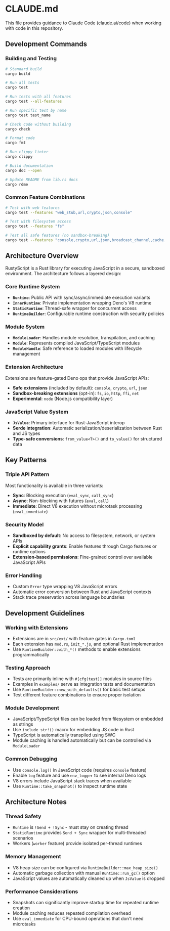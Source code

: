 # CLAUDE.md

This file provides guidance to Claude Code (claude.ai/code) when working with code in this repository.

## Development Commands

### Building and Testing
```bash
# Standard build
cargo build

# Run all tests
cargo test

# Run tests with all features
cargo test --all-features

# Run specific test by name
cargo test test_name

# Check code without building
cargo check

# Format code
cargo fmt

# Run clippy linter
cargo clippy

# Build documentation
cargo doc --open

# Update README from lib.rs docs
cargo rdme
```

### Common Feature Combinations
```bash
# Test with web features
cargo test --features "web_stub,url,crypto,json,console"

# Test with filesystem access
cargo test --features "fs"

# Test all safe features (no sandbox-breaking)
cargo test --features "console,crypto,url,json,broadcast_channel,cache,cron,kv,webgpu,webstorage,webidl"
```

## Architecture Overview

RustyScript is a Rust library for executing JavaScript in a secure, sandboxed environment. The architecture follows a layered design:

### Core Runtime System
- **`Runtime`**: Public API with sync/async/immediate execution variants
- **`InnerRuntime`**: Private implementation wrapping Deno's V8 runtime
- **`StaticRuntime`**: Thread-safe wrapper for concurrent access
- **`RuntimeBuilder`**: Configurable runtime construction with security policies

### Module System
- **`ModuleLoader`**: Handles module resolution, transpilation, and caching
- **`Module`**: Represents compiled JavaScript/TypeScript modules
- **`ModuleHandle`**: Safe reference to loaded modules with lifecycle management

### Extension Architecture
Extensions are feature-gated Deno ops that provide JavaScript APIs:
- **Safe extensions** (included by default): `console`, `crypto`, `url`, `json`
- **Sandbox-breaking extensions** (opt-in): `fs`, `io`, `http`, `ffi`, `net`
- **Experimental**: `node` (Node.js compatibility layer)

### JavaScript Value System
- **`JsValue`**: Primary interface for Rust-JavaScript interop
- **Serde integration**: Automatic serialization/deserialization between Rust and JS types
- **Type-safe conversions**: `from_value<T>()` and `to_value()` for structured data

## Key Patterns

### Triple API Pattern
Most functionality is available in three variants:
- **Sync**: Blocking execution (`eval_sync`, `call_sync`)
- **Async**: Non-blocking with futures (`eval`, `call`)  
- **Immediate**: Direct V8 execution without microtask processing (`eval_immediate`)

### Security Model
- **Sandboxed by default**: No access to filesystem, network, or system APIs
- **Explicit capability grants**: Enable features through Cargo features or runtime options
- **Extension-based permissions**: Fine-grained control over available JavaScript APIs

### Error Handling
- Custom `Error` type wrapping V8 JavaScript errors
- Automatic error conversion between Rust and JavaScript contexts
- Stack trace preservation across language boundaries

## Development Guidelines

### Working with Extensions
- Extensions are in `src/ext/` with feature gates in `Cargo.toml`
- Each extension has `mod.rs`, `init_*.js`, and optional Rust implementation
- Use `RuntimeBuilder::with_*()` methods to enable extensions programmatically

### Testing Approach
- Tests are primarily inline with `#[cfg(test)]` modules in source files
- Examples in `examples/` serve as integration tests and documentation
- Use `RuntimeBuilder::new_with_defaults()` for basic test setups
- Test different feature combinations to ensure proper isolation

### Module Development
- JavaScript/TypeScript files can be loaded from filesystem or embedded as strings
- Use `include_str!()` macro for embedding JS code in Rust
- TypeScript is automatically transpiled using SWC
- Module caching is handled automatically but can be controlled via `ModuleLoader`

### Common Debugging
- Use `console.log()` in JavaScript code (requires `console` feature)
- Enable `log` feature and use `env_logger` to see internal Deno logs
- V8 errors include JavaScript stack traces when available
- Use `Runtime::take_snapshot()` to inspect runtime state

## Architecture Notes

### Thread Safety
- `Runtime` is `!Send + !Sync` - must stay on creating thread
- `StaticRuntime` provides `Send + Sync` wrapper for multi-threaded scenarios
- Workers (`worker` feature) provide isolated per-thread runtimes

### Memory Management
- V8 heap size can be configured via `RuntimeBuilder::max_heap_size()`
- Automatic garbage collection with manual `Runtime::run_gc()` option
- JavaScript values are automatically cleaned up when `JsValue` is dropped

### Performance Considerations
- Snapshots can significantly improve startup time for repeated runtime creation
- Module caching reduces repeated compilation overhead
- Use `eval_immediate` for CPU-bound operations that don't need microtasks
